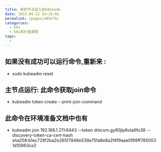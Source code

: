 ```yaml
---
title: 新的节点加入到k8snode
date: 2022-04-22 14:33:01
permalink: /pages/a0547b/
categories:
  - k8s
  - k8s有价值课程
tags:
  - 
---
```



## 如果没有成功可以运行命令,重新来 : 
  * sudo kubeadm reset

## 主节点运行:  此命令获取join命令
  * kubeadm token create --print-join-command

## 此命令在环境准备文档中也有
  * kubeadm join 192.168.1.211:6443 --token drkcsm.gy90jlp6ola6fo38 --discovery-token-ca-cert-hash sha256:b1ec729f2ba2e265f7848e539a75fa8e8a2f4f9aae0f99ff7850031d10863ce2 

